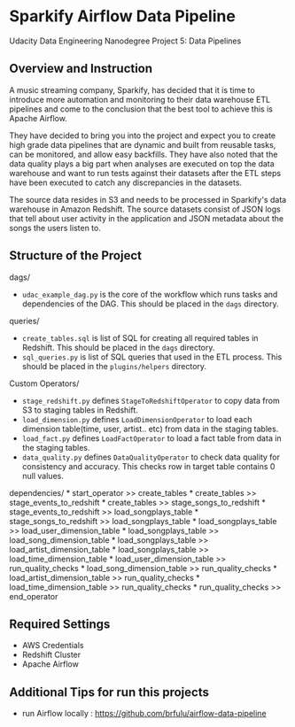 # Sparkify Airflow Data Pipeline
Udacity Data Engineering Nanodegree Project 5: Data Pipelines

## Overview and Instruction

A music streaming company, Sparkify, has decided that it is time to introduce more automation and monitoring to their data warehouse ETL pipelines and come to the conclusion that the best tool to achieve this is Apache Airflow.

They have decided to bring you into the project and expect you to create high grade data pipelines that are dynamic and built from reusable tasks, can be monitored, and allow easy backfills. They have also noted that the data quality plays a big part when analyses are executed on top the data warehouse and want to run tests against their datasets after the ETL steps have been executed to catch any discrepancies in the datasets.

The source data resides in S3 and needs to be processed in Sparkify's data warehouse in Amazon Redshift. The source datasets consist of JSON logs that tell about user activity in the application and JSON metadata about the songs the users listen to.

## Structure of the Project

dags/
* `udac_example_dag.py` is the core of the workflow which runs tasks and dependencies of the DAG. This should be placed in the `dags` directory.

queries/
* `create_tables.sql` is list of SQL for creating all required tables in Redshift. This should be placed in the `dags` directory.
* `sql_queries.py` is list of SQL queries that used in the ETL process. This should be placed in the `plugins/helpers` directory.

Custom Operators/
* `stage_redshift.py` defines `StageToRedshiftOperator` to copy data from S3 to staging tables in Redshift.
* `load_dimension.py` defines `LoadDimensionOperator` to load each dimension table(time, user, artist.. etc) from data in the staging tables.
* `load_fact.py` defines `LoadFactOperator` to load a fact table from data in the staging tables.
* `data_quality.py` defines `DataQualityOperator` to check data quality for consistency and accuracy. This checks row in target table contains 0 null values.

dependencies/
  	* start_operator >> create_tables
	* create_tables >> stage_events_to_redshift
	* create_tables >> stage_songs_to_redshift
	* stage_events_to_redshift >> load_songplays_table
	* stage_songs_to_redshift >> load_songplays_table
	* load_songplays_table >> load_user_dimension_table
	* load_songplays_table >> load_song_dimension_table
	* load_songplays_table >> load_artist_dimension_table
	* load_songplays_table >> load_time_dimension_table
	* load_user_dimension_table >> run_quality_checks
	* load_song_dimension_table >> run_quality_checks
	* load_artist_dimension_table >> run_quality_checks
	* load_time_dimension_table >> run_quality_checks
	* run_quality_checks >> end_operator


## Required Settings
* AWS Credentials
* Redshift Cluster
* Apache Airflow

    
    
## Additional Tips for run this projects
* run Airflow locally : https://github.com/brfulu/airflow-data-pipeline
